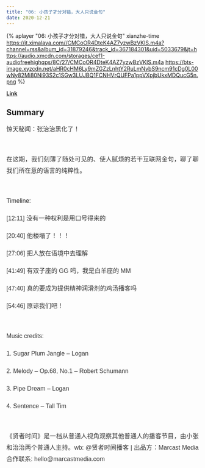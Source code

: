 ```yaml
---
title: "06: 小孩子才分对错，大人只说金句"
date: 2020-12-21
---
```


{% aplayer "06: 小孩子才分对错，大人只说金句" xianzhe-time  https://jt.ximalaya.com//CMCoOR4DteK4AZ7yzwBzVKlS.m4a?channel=rss&album_id=31879246&track_id=367184301&uid=5033679&jt=https://audio.xmcdn.com/storages/cef1-audiofreehighqps/8C/27/CMCoOR4DteK4AZ7yzwBzVKlS.m4a https://bts-image.xyzcdn.net/aHR0cHM6Ly9mZGZzLnhtY2RuLmNvbS9ncm91cDg0L00wNy82Mi80Ni93S2c1SGw3LUJBQ1FCNHVrQUFPa1ppVXpjbUkxMDQucG5n.png %}

**[Link](https://www.xiaoyuzhoufm.com/episode/5fe02067dee9c1e16df13a7a)**

## Summary
<p style="color: #333333; font-weight: normal; font-size: 16px; line-height: 30px; font-family: Helvetica,Arial,sans-serif; text-align: justify;">惊天秘闻：张治治黑化了！</p><span><br /></span><p style="color: #333333; font-weight: normal; font-size: 16px; line-height: 30px; font-family: Helvetica,Arial,sans-serif; text-align: justify;">在这期，我们刻薄了随处可见的、使人腻烦的若干互联网金句，聊了聊我们所在意的语言的纯粹性。</p><span><br /></span><p style="color: #333333; font-weight: normal; font-size: 16px; line-height: 30px; font-family: Helvetica,Arial,sans-serif; text-align: justify;">Timeline:</p><p style="color: #333333; font-weight: normal; font-size: 16px; line-height: 30px; font-family: Helvetica,Arial,sans-serif; text-align: justify;">[12:11] 没有一种权利是用口号得来的</p><p style="color: #333333; font-weight: normal; font-size: 16px; line-height: 30px; font-family: Helvetica,Arial,sans-serif; text-align: justify;">[20:40] 他楼塌了！！！</p><p style="color: #333333; font-weight: normal; font-size: 16px; line-height: 30px; font-family: Helvetica,Arial,sans-serif; text-align: justify;">[27:06] 把人放在语境中去理解</p><p style="color: #333333; font-weight: normal; font-size: 16px; line-height: 30px; font-family: Helvetica,Arial,sans-serif; text-align: justify;">[41:49] 有双子座的 GG 吗，我是白羊座的 MM</p><p style="color: #333333; font-weight: normal; font-size: 16px; line-height: 30px; font-family: Helvetica,Arial,sans-serif; text-align: justify;">[47:40] 真的要成为提供精神润滑剂的鸡汤播客吗</p><p style="color: #333333; font-weight: normal; font-size: 16px; line-height: 30px; font-family: Helvetica,Arial,sans-serif; text-align: justify;">[54:46] 原谅我们吧！</p><span><br /></span><p style="color: #333333; font-weight: normal; font-size: 16px; line-height: 30px; font-family: Helvetica,Arial,sans-serif; text-align: justify;">Music credits:</p><p style="color: #333333; font-weight: normal; font-size: 16px; line-height: 30px; font-family: Helvetica,Arial,sans-serif; text-align: justify;">1. Sugar Plum Jangle – Logan</p><p style="color: #333333; font-weight: normal; font-size: 16px; line-height: 30px; font-family: Helvetica,Arial,sans-serif; text-align: justify;">2. Melody – Op.68, No.1 – Robert Schumann</p><p style="color: #333333; font-weight: normal; font-size: 16px; line-height: 30px; font-family: Helvetica,Arial,sans-serif; text-align: justify;">3. Pipe Dream – Logan</p><p style="color: #333333; font-weight: normal; font-size: 16px; line-height: 30px; font-family: Helvetica,Arial,sans-serif; text-align: justify;">4. Sentence – Tall Tim</p><span><br /></span><p style="color: #333333; font-weight: normal; font-size: 16px; line-height: 30px; font-family: Helvetica,Arial,sans-serif; text-align: justify;">《贤者时间》是一档从普通人视角观察其他普通人的播客节目，由小张和治治两个普通人主持。wb: @贤者时间播客 | 出品方：Marcast Media 合作联系: hello@marcastmedia.com</p>
    